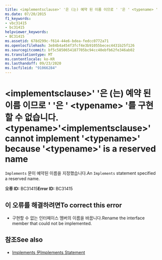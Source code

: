 ```yaml
---
title: <implementsclause>' '은 (는) 예약 된 이름 이므로 ' '은 ' <typename> '를 구현할 수 없습니다. <typename>
ms.date: 07/20/2015
f1_keywords:
- vbc31415
- bc31415
helpviewer_keywords:
- BC31415
ms.assetid: 678d299c-f614-44e6-bdea-fedcc0772a71
ms.openlocfilehash: 3e84b4a454f3fcf4e3b91055becec4431b25f126
ms.sourcegitcommit: bf5c5850654187705bc94cc40ebfb62fe346ab02
ms.translationtype: MT
ms.contentlocale: ko-KR
ms.lasthandoff: 09/23/2020
ms.locfileid: "91066284"
---
```

# <a name="implementsclause-cannot-implement-typename-because-typename-is-a-reserved-name"></a><span data-ttu-id="7ccd6-102">\<implementsclause>' '은 (는) 예약 된 이름 이므로 ' '은 ' \<typename> '를 구현할 수 없습니다. \<typename></span><span class="sxs-lookup"><span data-stu-id="7ccd6-102">'\<implementsclause>' cannot implement '\<typename>' because '\<typename>' is a reserved name</span></span>

<span data-ttu-id="7ccd6-103">`Implements` 문이 예약된 이름을 지정했습니다.</span><span class="sxs-lookup"><span data-stu-id="7ccd6-103">An `Implements` statement specified a reserved name.</span></span>  
  
 <span data-ttu-id="7ccd6-104">**오류 ID:** BC31415</span><span class="sxs-lookup"><span data-stu-id="7ccd6-104">**Error ID:** BC31415</span></span>  
  
## <a name="to-correct-this-error"></a><span data-ttu-id="7ccd6-105">이 오류를 해결하려면</span><span class="sxs-lookup"><span data-stu-id="7ccd6-105">To correct this error</span></span>  
  
- <span data-ttu-id="7ccd6-106">구현할 수 없는 인터페이스 멤버의 이름을 바꿉니다.</span><span class="sxs-lookup"><span data-stu-id="7ccd6-106">Rename the interface member that could not be implemented.</span></span>  
  
## <a name="see-also"></a><span data-ttu-id="7ccd6-107">참조</span><span class="sxs-lookup"><span data-stu-id="7ccd6-107">See also</span></span>

- [<span data-ttu-id="7ccd6-108">Implements 문</span><span class="sxs-lookup"><span data-stu-id="7ccd6-108">Implements Statement</span></span>](../language-reference/statements/implements-statement.md)
